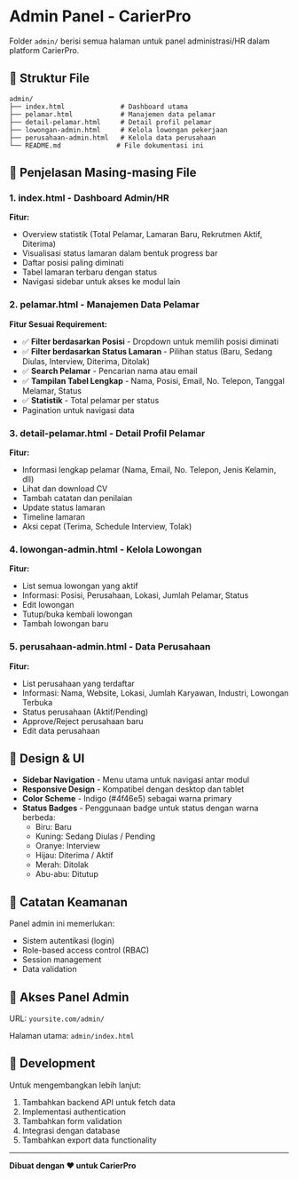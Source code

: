 # Admin Panel - CarierPro

Folder `admin/` berisi semua halaman untuk panel administrasi/HR dalam platform CarierPro.

## 📁 Struktur File

```
admin/
├── index.html              # Dashboard utama
├── pelamar.html            # Manajemen data pelamar
├── detail-pelamar.html     # Detail profil pelamar
├── lowongan-admin.html     # Kelola lowongan pekerjaan
├── perusahaan-admin.html   # Kelola data perusahaan
└── README.md              # File dokumentasi ini
```

## 📄 Penjelasan Masing-masing File

### 1. **index.html** - Dashboard Admin/HR
**Fitur:**
- Overview statistik (Total Pelamar, Lamaran Baru, Rekrutmen Aktif, Diterima)
- Visualisasi status lamaran dalam bentuk progress bar
- Daftar posisi paling diminati
- Tabel lamaran terbaru dengan status
- Navigasi sidebar untuk akses ke modul lain

### 2. **pelamar.html** - Manajemen Data Pelamar
**Fitur Sesuai Requirement:**
- ✅ **Filter berdasarkan Posisi** - Dropdown untuk memilih posisi diminati
- ✅ **Filter berdasarkan Status Lamaran** - Pilihan status (Baru, Sedang Diulas, Interview, Diterima, Ditolak)
- ✅ **Search Pelamar** - Pencarian nama atau email
- ✅ **Tampilan Tabel Lengkap** - Nama, Posisi, Email, No. Telepon, Tanggal Melamar, Status
- ✅ **Statistik** - Total pelamar per status
- Pagination untuk navigasi data

### 3. **detail-pelamar.html** - Detail Profil Pelamar
**Fitur:**
- Informasi lengkap pelamar (Nama, Email, No. Telepon, Jenis Kelamin, dll)
- Lihat dan download CV
- Tambah catatan dan penilaian
- Update status lamaran
- Timeline lamaran
- Aksi cepat (Terima, Schedule Interview, Tolak)

### 4. **lowongan-admin.html** - Kelola Lowongan
**Fitur:**
- List semua lowongan yang aktif
- Informasi: Posisi, Perusahaan, Lokasi, Jumlah Pelamar, Status
- Edit lowongan
- Tutup/buka kembali lowongan
- Tambah lowongan baru

### 5. **perusahaan-admin.html** - Data Perusahaan
**Fitur:**
- List perusahaan yang terdaftar
- Informasi: Nama, Website, Lokasi, Jumlah Karyawan, Industri, Lowongan Terbuka
- Status perusahaan (Aktif/Pending)
- Approve/Reject perusahaan baru
- Edit data perusahaan

## 🎨 Design & UI

- **Sidebar Navigation** - Menu utama untuk navigasi antar modul
- **Responsive Design** - Kompatibel dengan desktop dan tablet
- **Color Scheme** - Indigo (#4f46e5) sebagai warna primary
- **Status Badges** - Penggunaan badge untuk status dengan warna berbeda:
  - Biru: Baru
  - Kuning: Sedang Diulas / Pending
  - Oranye: Interview
  - Hijau: Diterima / Aktif
  - Merah: Ditolak
  - Abu-abu: Ditutup

## 🔐 Catatan Keamanan

Panel admin ini memerlukan:
- Sistem autentikasi (login)
- Role-based access control (RBAC)
- Session management
- Data validation

## 📱 Akses Panel Admin

URL: `yoursite.com/admin/`

Halaman utama: `admin/index.html`

## 🚀 Development

Untuk mengembangkan lebih lanjut:
1. Tambahkan backend API untuk fetch data
2. Implementasi authentication
3. Tambahkan form validation
4. Integrasi dengan database
5. Tambahkan export data functionality

---

**Dibuat dengan ❤️ untuk CarierPro**
